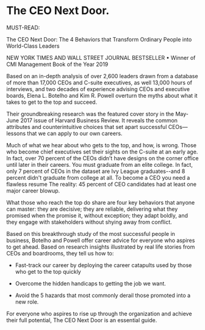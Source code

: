 # The CEO Next Door.

MUST-READ:

The CEO Next Door:
The 4 Behaviors that Transform Ordinary People into World-Class Leaders

NEW YORK TIMES AND WALL STREET JOURNAL BESTSELLER • Winner of CMI Management Book of the Year 2019

Based on an in-depth analysis of over 2,600 leaders drawn from a database of more than 17,000 CEOs and C-suite executives, as well 13,000 hours of interviews, and two decades of experience advising CEOs and executive boards, Elena L. Botelho and Kim R. Powell overturn the myths about what it takes to get to the top and succeed.

Their groundbreaking research was the featured cover story in the May-June 2017 issue of Harvard Business Review. It reveals the common attributes and counterintuitive choices that set apart successful CEOs—lessons that we can apply to our own careers.

Much of what we hear about who gets to the top, and how, is wrong. Those who become chief executives set their sights on the C-suite at an early age. In fact, over 70 percent of the CEOs didn’t have designs on the corner office until later in their careers. You must graduate from an elite college. In fact, only 7 percent of CEOs in the dataset are Ivy League graduates--and 8 percent didn't graduate from college at all. To become a CEO you need a flawless resume The reality: 45 percent of CEO candidates had at least one major career blowup.

What those who reach the top do share are four key behaviors that anyone can master: they are decisive; they are reliable, delivering what they promised when the promise it, without exception; they adapt boldly, and they engage with stakeholders without shying away from conflict.

Based on this breakthrough study of the most successful people in business, Botelho and Powell offer career advice for everyone who aspires to get ahead. Based on research insights illustrated by real life stories from CEOs and boardrooms, they tell us how to:

- Fast-track our career by deploying the career catapults used by those who get to the top quickly

- Overcome the hidden handicaps to getting the job we want.

- Avoid the 5 hazards that most commonly derail those promoted into a new role.

For everyone who aspires to rise up through the organization and achieve their full potential, The CEO Next Door is an essential guide.


